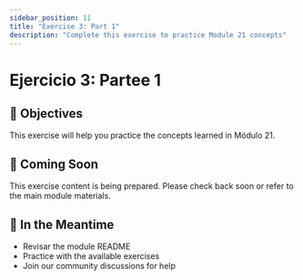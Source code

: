 ```yaml
---
sidebar_position: 11
title: "Exercise 3: Part 1"
description: "Complete this exercise to practice Module 21 concepts"
---
```


# Ejercicio 3: Partee 1

## 🎯 Objectives

This exercise will help you practice the concepts learned in Módulo 21.

## 📝 Coming Soon

This exercise content is being prepared. Please check back soon or refer to the main module materials.

## 🚀 In the Meantime

- Revisar the module README
- Practice with the available exercises
- Join our community discussions for help
